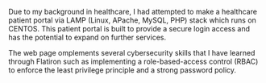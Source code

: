 Due to my background in healthcare, I had attempted to make a healthcare patient portal via LAMP (Linux, APache, MySQL, PHP) stack which runs on CENTOS. This patient portal is built to provide a secure login access and has the potential to expand on further services. 

The web page omplements several cybersecurity skills that I have learned through Flatiron such as implementing a role-based-access control (RBAC) to enforce the least privilege principle and a strong password policy. 
